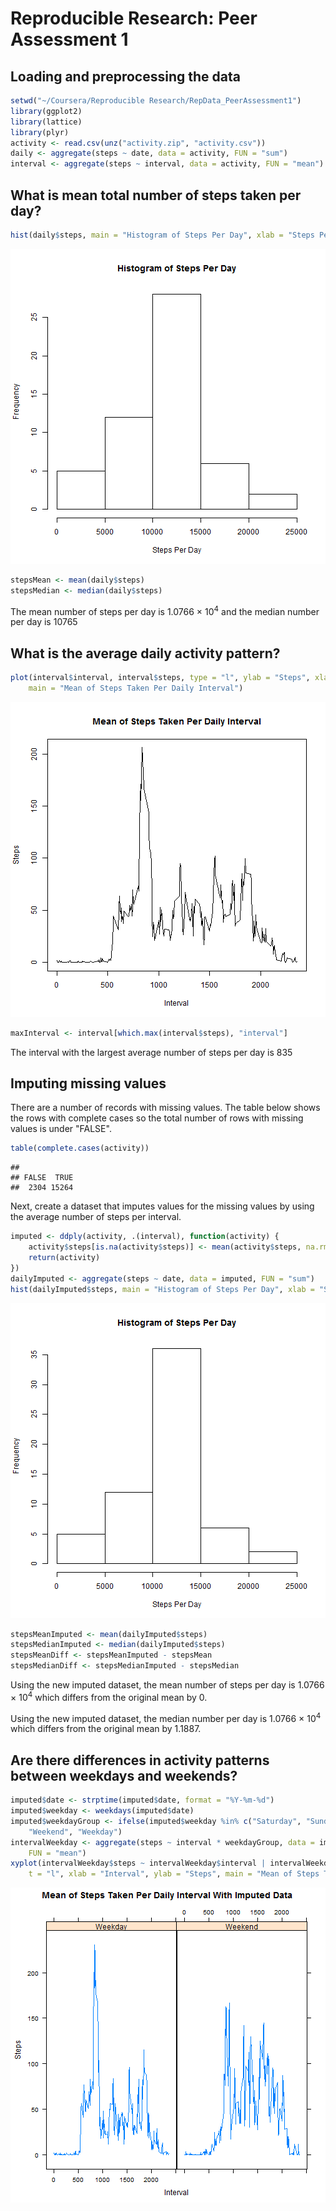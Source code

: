 # Reproducible Research: Peer Assessment 1


## Loading and preprocessing the data

```r
setwd("~/Coursera/Reproducible Research/RepData_PeerAssessment1")
library(ggplot2)
library(lattice)
library(plyr)
activity <- read.csv(unz("activity.zip", "activity.csv"))
daily <- aggregate(steps ~ date, data = activity, FUN = "sum")
interval <- aggregate(steps ~ interval, data = activity, FUN = "mean")
```



## What is mean total number of steps taken per day?

```r
hist(daily$steps, main = "Histogram of Steps Per Day", xlab = "Steps Per Day")
```

![plot of chunk steps](figure/steps.png) 

```r
stepsMean <- mean(daily$steps)
stepsMedian <- median(daily$steps)
```


The mean number of steps per day is 1.0766 &times; 10<sup>4</sup> and the median number per day is 10765


## What is the average daily activity pattern?


```r
plot(interval$interval, interval$steps, type = "l", ylab = "Steps", xlab = "Interval", 
    main = "Mean of Steps Taken Per Daily Interval")
```

![plot of chunk stepsperinterval](figure/stepsperinterval.png) 

```r
maxInterval <- interval[which.max(interval$steps), "interval"]
```

The interval with the largest average number of steps per day is 835

## Imputing missing values

There are a number of records with missing values. The table below shows
the rows with complete cases so the total number of rows
with missing values is under "FALSE".



```r
table(complete.cases(activity))
```

```
## 
## FALSE  TRUE 
##  2304 15264
```


Next, create a dataset that imputes values for the missing values by
using the average number of steps per interval.


```r
imputed <- ddply(activity, .(interval), function(activity) {
    activity$steps[is.na(activity$steps)] <- mean(activity$steps, na.rm = TRUE)
    return(activity)
})
dailyImputed <- aggregate(steps ~ date, data = imputed, FUN = "sum")
hist(dailyImputed$steps, main = "Histogram of Steps Per Day", xlab = "Steps Per Day")
```

![plot of chunk stepsimputed](figure/stepsimputed.png) 

```r
stepsMeanImputed <- mean(dailyImputed$steps)
stepsMedianImputed <- median(dailyImputed$steps)
stepsMeanDiff <- stepsMeanImputed - stepsMean
stepsMedianDiff <- stepsMedianImputed - stepsMedian
```


Using the new imputed dataset, the mean number of steps per day is 1.0766 &times; 10<sup>4</sup> which differs from the original mean by 0.  

Using the new imputed dataset, the  median number per day is 1.0766 &times; 10<sup>4</sup> which differs from the original mean by 1.1887.  


## Are there differences in activity patterns between weekdays and weekends?

```r
imputed$date <- strptime(imputed$date, format = "%Y-%m-%d")
imputed$weekday <- weekdays(imputed$date)
imputed$weekdayGroup <- ifelse(imputed$weekday %in% c("Saturday", "Sunday"), 
    "Weekend", "Weekday")
intervalWeekday <- aggregate(steps ~ interval * weekdayGroup, data = imputed, 
    FUN = "mean")
xyplot(intervalWeekday$steps ~ intervalWeekday$interval | intervalWeekday$weekdayGroup, 
    t = "l", xlab = "Interval", ylab = "Steps", main = "Mean of Steps Taken Per Daily Interval With Imputed Data")
```

![plot of chunk weekendweekday](figure/weekendweekday.png) 

